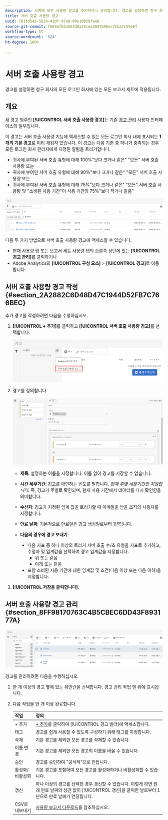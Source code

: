 ```yaml
---
description: 서버에 모든 사용량 경고를 추가하거나 관리합니다. 경고를 설정하면 청구 회사의 모든 로그인 회사에 있는 모든 보고서 세트에 적용됩니다.
title: 서버 호출 사용량 경고
uuid: 701fd542-5b24-42df-97a0-08e10929fa48
source-git-commit: f669af03a502d8a24cea3047b96ec7cba7c59e6f
workflow-type: ht
source-wordcount: '524'
ht-degree: 100%

---
```



# 서버 호출 사용량 경고

경고를 설정하면 청구 회사의 모든 로그인 회사에 있는 모든 보고서 세트에 적용됩니다.

## 개요

새 경고 범주인 **[!UICONTROL 서버 호출 사용량 경고]**&#x200B;는 기존 [경고 관리](https://experienceleague.adobe.com/docs/analytics/analyze/analysis-workspace/virtual-analyst/intelligent-alerts/intellligent-alerts.html?lang=ko-KR) 사용자 인터페이스의 일부입니다.

이 경고는 서버 호출 사용량 기능에 액세스할 수 있는 모든 로그인 회사 내에 표시되는 **1개의 기본 경고**&#x200B;로 미리 채워져 있습니다. 이 경고는 다음 기준 중 하나가 충족되는 경우 모든 로그인 회사 관리자에게 지정된 알림을 트리거합니다.

* 귀사에 부여된 서버 호출 유형에 대해 100%&quot;보다 크거나 같은&quot; &quot;모든&quot; 서버 호출 사용량 또는
* 귀사에 부여된 서버 호출 유형에 대해 90%&quot;보다 크거나 같은&quot; &quot;모든&quot; 서버 호출 사용량 또는
* 귀사에 부여된 서버 호출 유형에 대해 75%&quot;보다 크거나 같은&quot; &quot;모든&quot; 서버 호출 사용량 및 &quot;소비된 사용 기간&quot;이 사용 기간의 75%&quot;보다 작거나 같음&quot;

![](assets/alerts.png)

다음 두 가지 방법으로 서버 호출 사용량 경고에 액세스할 수 있습니다.

* 현재 사용량 탭 또는 보고서 세트 사용량 탭의 오른쪽 상단에 있는 **[!UICONTROL 경고 관리]**&#x200B;를 클릭하거나
* Adobe Analytics의 **[!UICONTROL 구성 요소]** > **[!UICONTROL 경고]**&#x200B;로 이동합니다.

## 서버 호출 사용량 경고 작성 {#section_2A2882C6D48D47C1944D52FB7C766BEC}

추가 경고를 작성하려면 다음을 수행하십시오.

1. **[!UICONTROL + 추가]**&#x200B;를 클릭하고 **[!UICONTROL 서버 호출 사용량 경고]**&#x200B;를 선택합니다.

   ![](assets/server_call_alert.png)

1. 경고를 정의합니다.

   ![](assets/sc_alert.png)

   * **제목**: 설명하는 이름을 지정합니다. 이름 없이 경고를 저장할 수 없습니다.
   * **시간 세부기간**: 경고를 확인하는 빈도를 말합니다. *현재 주별 세분기간만 지원합니다.* 즉, 경고가 주별로 확인되며, 현재 사용 기간에서 데이터를 다시 확인함을 의미합니다.
   * **수신자**: 경고가 지정된 임계 값을 트리거할 때 이메일을 받을 조직의 사용자를 지정합니다.
   * **만료 날짜**: 기본적으로 만료일은 경고 생성일로부터 1년입니다.
   * **다음의 경우에 경고 보내기**:

      * 다음 지표 중 하나 이상의 트리거
서버 호출 수/초 유형을 지표로 추가하고, 수정자 및 임계값을 선택하여 경고 임계값을 지정합니다.
         * 위 또는 같음
         * 아래 또는 같음
      * 포함
소비된 사용 기간에 대한 임계값 및 조건(다음 이상 또는 다음 이하)을 지정합니다.

1. **[!UICONTROL 저장을 클릭합니다]**.

## 서버 호출 사용량 경고 관리 {#section_8FF98170763C4B5CBEC6DD43F893177A}

![](assets/alert_mgmt.png)

경고를 관리하려면 다음을 수행하십시오.

1. 한 개 이상의 경고 옆에 있는 확인란을 선택합니다. 경고 관리 작업 맨 위에 표시됩니다.
1. 다음 작업을 한 개 이상 완료합니다.

   | 작업 | 정의 |
   |--- |--- |
   | + 추가 | [+ 추가](/help/admin/c-server-call-usage/scu-alerts.md)를 클릭하여 [!UICONTROL 경고 빌더]에 액세스합니다. |
   | 태그 | 경고를 쉽게 사용할 수 있도록 구성하기 위해 태그를 지정합니다. |
   | 삭제 | 기본 경고를 제외한 모든 경고를 삭제할 수 있습니다. |
   | 이름 변경 | 기본 경고를 제외한 모든 경고의 이름을 바꿀 수 있습니다. |
   | 승인 | 경고를 승인하여 &quot;공식적&quot;으로 만듭니다. |
   | 활성화/비활성화 | 기본 경고를 포함하여 모든 경고를 활성화하거나 비활성화할 수 있습니다. |
   | 갱신 | 하나 이상의 경고를 선택한 경우 갱신할 수 있습니다. 이렇게 하면 원래 만료 날짜와 상관 없이 [!UICONTROL 갱신]을 클릭한 날로부터 1년으로 만료 날짜가 연장됩니다. |
   | CSV로 내보내기 | [사용량 보고서 다운로드](/help/admin/c-server-call-usage/report-suite-usage.md)를 참조하십시오. |

